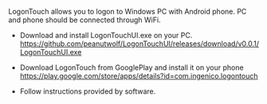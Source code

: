 LogonTouch allows you to logon to Windows PC with Android phone.
PC and phone should be connected through WiFi.

- Download and install LogonTouchUI.exe on your PC.
https://github.com/peanutwolf/LogonTouchUI/releases/download/v0.0.1/LogonTouchUI.exe

- Download LogonTouch from GooglePlay and install it on your phone
https://play.google.com/store/apps/details?id=com.ingenico.logontouch

- Follow instructions provided by software.
